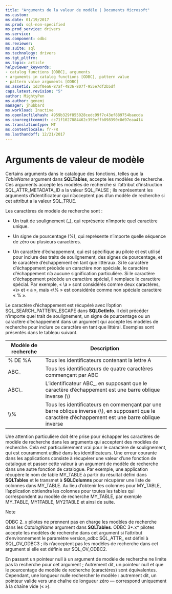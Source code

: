 ```yaml
---
title: "Arguments de la valeur de modèle | Documents Microsoft"
ms.custom: 
ms.date: 01/19/2017
ms.prod: sql-non-specified
ms.prod_service: drivers
ms.service: 
ms.component: odbc
ms.reviewer: 
ms.suite: sql
ms.technology: drivers
ms.tgt_pltfrm: 
ms.topic: article
helpviewer_keywords:
- catalog functions [ODBC], arguments
- arguments in catalog functions [ODBC], pattern value
- pattern value arguments [ODBC]
ms.assetid: 1d3f0ea6-87af-4836-807f-955e7df2b5df
caps.latest.revision: "5"
author: MightyPen
ms.author: genemi
manager: jhubbard
ms.workload: Inactive
ms.openlocfilehash: 4959b329f855028cedc99f7c43ef889754baecda
ms.sourcegitcommit: cc71f1027884462c359effb898390c8d97eaa414
ms.translationtype: MT
ms.contentlocale: fr-FR
ms.lasthandoff: 12/21/2017
---
```

# <a name="pattern-value-arguments"></a>Arguments de valeur de modèle
Certains arguments dans le catalogue des fonctions, telles que la *TableName* argument dans **SQLTables**, accepte les modèles de recherche. Ces arguments accepte les modèles de recherche si l’attribut d’instruction SQL_ATTR_METADATA_ID a la valeur SQL_FALSE ; ils représentent les arguments d’identificateur qui n’acceptent pas d’un modèle de recherche si cet attribut a la valeur SQL_TRUE.  
  
 Les caractères de modèle de recherche sont :  
  
-   Un trait de soulignement (_), qui représente n’importe quel caractère unique.  
  
-   Un signe de pourcentage (%), qui représente n’importe quelle séquence de zéro ou plusieurs caractères.  
  
-   Un caractère d’échappement, qui est spécifique au pilote et est utilisé pour inclure des traits de soulignement, des signes de pourcentage, et le caractère d’échappement en tant que littéraux. Si le caractère d’échappement précède un caractère non spéciale, le caractère d’échappement n’a aucune signification particulière. Si le caractère d’échappement précède un caractère spécial, il remplace le caractère spécial. Par exemple, « \a » sont considérés comme deux caractères, «\\» et « a », mais «\\% » est considérée comme non spéciale caractère « % ».  
  
 Le caractère d’échappement est récupéré avec l’option SQL_SEARCH_PATTERN_ESCAPE dans **SQLGetInfo**. Il doit précéder n’importe quel trait de soulignement, un signe de pourcentage ou un caractère d’échappement dans un argument qui accepte les modèles de recherche pour inclure ce caractère en tant que littéral. Exemples sont présentés dans le tableau suivant.  
  
|Modèle de recherche|Description|  
|--------------------|-----------------|  
|% DE %A|Tous les identificateurs contenant la lettre A|  
|ABC_|Tous les identificateurs de quatre caractères commençant par ABC|  
|ABC\\_|L’identificateur ABC_, en supposant que le caractère d’échappement est une barre oblique inverse (\\)|  
|\\\\%|Tous les identificateurs en commençant par une barre oblique inverse (\\), en supposant que le caractère d’échappement est une barre oblique inverse|  
  
 Une attention particulière doit être prise pour échapper les caractères de modèle de recherche dans les arguments qui acceptent des modèles de recherche. Cela est particulièrement vrai pour le caractère de soulignement, qui est couramment utilisé dans les identificateurs. Une erreur courante dans les applications consiste à récupérer une valeur d’une fonction de catalogue et passer cette valeur à un argument de modèle de recherche dans une autre fonction de catalogue. Par exemple, une application récupère le nom de table MY_TABLE à partir du résultat défini dans **SQLTables** et le transmet à **SQLColumns** pour récupérer une liste de colonnes dans MY_TABLE. Au lieu d’obtenir les colonnes pour MY_TABLE, l’application obtiendra les colonnes pour toutes les tables qui correspondent au modèle de recherche MY_TABLE, par exemple MY_TABLE, MY1TABLE, MY2TABLE et ainsi de suite.  
  
> [!NOTE]  
>  ODBC 2. *x* pilotes ne prennent pas en charge les modèles de recherche dans les *CatalogName* argument dans **SQLTables**. ODBC 3*.x* pilotes accepte les modèles de recherche dans cet argument si l’attribut d’environnement le paramètre version_odbc SQL_ATTR_ est défini à SQL_OV_ODBC3 ; ils n’acceptent pas les modèles de recherche dans cet argument si elle est définie sur SQL_OV_ODBC2.  
  
 En passant un pointeur null à un argument de modèle de recherche ne limite pas la recherche pour cet argument ; Autrement dit, un pointeur null et que le pourcentage de modèle de recherche (caractères) sont équivalentes. Cependant, une longueur nulle rechercher le modèle : autrement dit, un pointeur valide vers une chaîne de longueur zéro — correspond uniquement à la chaîne vide (« »).
